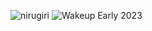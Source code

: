 ![nirugiri](https://img.shields.io/static/v1?label=nirugiri&message=1296315&color=ff69b4)
![Wakeup Early 2023](https://img.shields.io/badge/Wakeup_Early_2023-11/14-blue)
